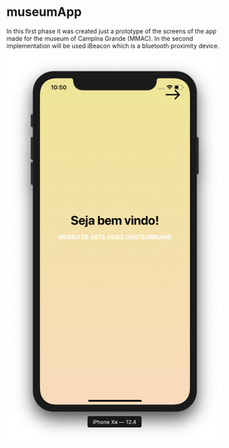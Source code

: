 # museumApp
In this first phase it was created just a prototype of the screens of the app made for the museum of Campina Grande (MMAC). In the second implementation will be used iBeacon which is a bluetooth proximity device.

![](images/screen-one.png)
